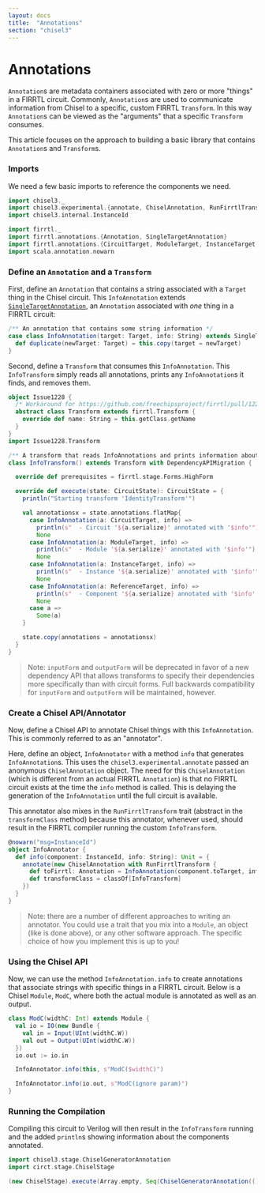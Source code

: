 ```yaml
---
layout: docs
title:  "Annotations"
section: "chisel3"
---
```


# Annotations

`Annotation`s are metadata containers associated with zero or more "things" in a FIRRTL circuit.
Commonly, `Annotation`s are used to communicate information from Chisel to a specific, custom FIRRTL `Transform`.
In this way `Annotation`s can be viewed as the "arguments" that a specific `Transform` consumes.

This article focuses on the approach to building a basic library that contains `Annotation`s and `Transform`s.

### Imports
We need a few basic imports to reference the components we need.

```scala mdoc:silent
import chisel3._
import chisel3.experimental.{annotate, ChiselAnnotation, RunFirrtlTransform}
import chisel3.internal.InstanceId

import firrtl._
import firrtl.annotations.{Annotation, SingleTargetAnnotation}
import firrtl.annotations.{CircuitTarget, ModuleTarget, InstanceTarget, ReferenceTarget, Target}
import scala.annotation.nowarn
```

### Define an `Annotation` and a `Transform`

First, define an `Annotation` that contains a string associated with a `Target` thing in the Chisel circuit.
This `InfoAnnotation` extends [`SingleTargetAnnotation`](https://www.chisel-lang.org/api/firrtl/1.2.0/firrtl/annotations/SingleTargetAnnotation.html), an `Annotation` associated with *one* thing in a FIRRTL circuit:

```scala mdoc:silent
/** An annotation that contains some string information */
case class InfoAnnotation(target: Target, info: String) extends SingleTargetAnnotation[Target] {
  def duplicate(newTarget: Target) = this.copy(target = newTarget)
}
```

Second, define a `Transform` that consumes this `InfoAnnotation`.
This `InfoTransform` simply reads all annotations, prints any `InfoAnnotation`s it finds, and removes them.

```scala mdoc:invisible
object Issue1228 {
  /* Workaround for https://github.com/freechipsproject/firrtl/pull/1228 */
  abstract class Transform extends firrtl.Transform {
    override def name: String = this.getClass.getName
  }
}
import Issue1228.Transform
```

```scala mdoc:silent
/** A transform that reads InfoAnnotations and prints information about them */
class InfoTransform() extends Transform with DependencyAPIMigration {

  override def prerequisites = firrtl.stage.Forms.HighForm

  override def execute(state: CircuitState): CircuitState = {
    println("Starting transform 'IdentityTransform'")

    val annotationsx = state.annotations.flatMap{
      case InfoAnnotation(a: CircuitTarget, info) =>
        println(s"  - Circuit '${a.serialize}' annotated with '$info'")
        None
      case InfoAnnotation(a: ModuleTarget, info) =>
        println(s"  - Module '${a.serialize}' annotated with '$info'")
        None
      case InfoAnnotation(a: InstanceTarget, info) =>
        println(s"  - Instance '${a.serialize}' annotated with '$info'")
        None
      case InfoAnnotation(a: ReferenceTarget, info) =>
        println(s"  - Component '${a.serialize} annotated with '$info''")
        None
      case a =>
        Some(a)
    }

    state.copy(annotations = annotationsx)
  }
}
```

> Note: `inputForm` and `outputForm` will be deprecated in favor of a new dependency API that allows transforms to specify their dependencies more specifically than with circuit forms.
> Full backwards compatibility for `inputForm` and `outputForm` will be maintained, however.

### Create a Chisel API/Annotator

Now, define a Chisel API to annotate Chisel things with this `InfoAnnotation`.
This is commonly referred to as an "annotator".

Here, define an object, `InfoAnnotator` with a method `info` that generates `InfoAnnotation`s.
This uses the `chisel3.experimental.annotate` passed an anonymous `ChiselAnnotation` object.
The need for this `ChiselAnnotation` (which is different from an actual FIRRTL `Annotation`) is that no FIRRTL circuit exists at the time the `info` method is called.
This is delaying the generation of the `InfoAnnotation` until the full circuit is available.

This annotator also mixes in the `RunFirrtlTransform` trait (abstract in the `transformClass` method) because this annotator, whenever used, should result in the FIRRTL compiler running the custom `InfoTransform`.

```scala mdoc:silent
@nowarn("msg=InstanceId")
object InfoAnnotator {
  def info(component: InstanceId, info: String): Unit = {
    annotate(new ChiselAnnotation with RunFirrtlTransform {
      def toFirrtl: Annotation = InfoAnnotation(component.toTarget, info)
      def transformClass = classOf[InfoTransform]
    })
  }
}
```

> Note: there are a number of different approaches to writing an annotator.
> You could use a trait that you mix into a `Module`, an object (like is done above), or any other software approach.
> The specific choice of how you implement this is up to you!

### Using the Chisel API

Now, we can use the method `InfoAnnotation.info` to create annotations that associate strings with specific things in a FIRRTL circuit.
Below is a Chisel `Module`, `ModC`, where both the actual module is annotated as well as an output.

```scala mdoc:silent
class ModC(widthC: Int) extends Module {
  val io = IO(new Bundle {
    val in = Input(UInt(widthC.W))
    val out = Output(UInt(widthC.W))
  })
  io.out := io.in

  InfoAnnotator.info(this, s"ModC($widthC)")

  InfoAnnotator.info(io.out, s"ModC(ignore param)")
}
```

### Running the Compilation

Compiling this circuit to Verilog will then result in the `InfoTransform` running and the added `println`s showing information about the components annotated.

```scala mdoc:compile-only
import chisel3.stage.ChiselGeneratorAnnotation
import circt.stage.ChiselStage

(new ChiselStage).execute(Array.empty, Seq(ChiselGeneratorAnnotation(() => new ModC(4))))
```
